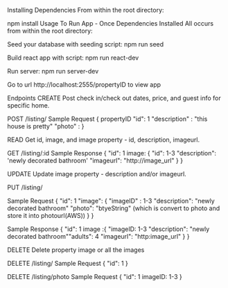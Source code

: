 Installing Dependencies
From within the root directory:

npm install
Usage
To Run App - Once Dependencies Installed
All occurs from within the root directory:


Seed your database with seeding script:
npm run seed


Build react app with script:
npm run react-dev


Run server:
npm run server-dev

Go to url http://localhost:2555/propertyID to view app

Endpoints
CREATE
Post check in/check out dates, price, and guest info for specific home.

POST /listing/
Sample Request
{
propertyID
"id": 1
"description" : "this house is pretty"
"photo" :
}

READ
Get id, image, and image property - id, description, imageurl.

GET /listing/:id
Sample Response
{
"id": 1
  image: {
    "id": 1-3
    "description": 'newly decorated bathroom'
    "imageurl": "http://image_url"
  }
}

UPDATE
Update image property - description and/or imageurl.

PUT /listing/

Sample Request
{
  "id": 1
  "image": {
    "imageID" : 1-3
    "description": "newly decorated bathroom"
    "photo": "btyeString" (which is convert to photo and store it into photourl(AWS))
  }
}


Sample Response
{
  "id": 1
  image :{
    "imageID: 1-3
    "description": "newly decorated bathroom""adults": 4
    "imageurl": "http:image_url"
  }
}


DELETE
Delete property image or all the images

DELETE /listing/
Sample Request
{
  "id": 1
}

DELETE /listing/photo
Sample Request
{
  "id": 1
  imageID: 1-3
}